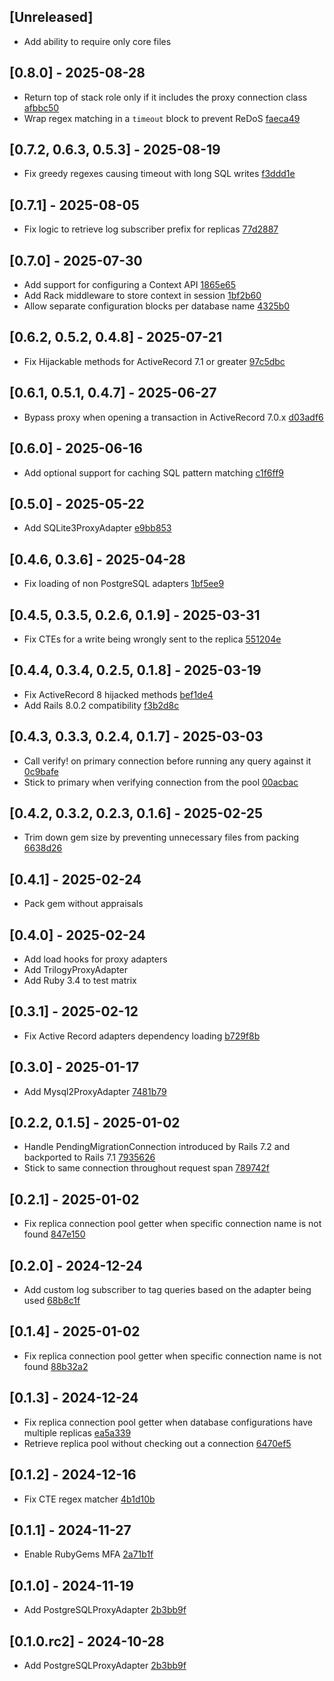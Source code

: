 ## [Unreleased]

- Add ability to require only core files

## [0.8.0] - 2025-08-28

- Return top of stack role only if it includes the proxy connection class [afbbc50](https://github.com/Nasdaq/active_record_proxy_adapters/commit/afbbc50cc4a793a0266a2d903c76acfc45f8cbbd)
- Wrap regex matching in a `timeout` block to prevent ReDoS [faeca49](https://github.com/Nasdaq/active_record_proxy_adapters/commit/faeca491c42c55476161c845f77dda4ddf2ce893)

## [0.7.2, 0.6.3, 0.5.3] - 2025-08-19

- Fix greedy regexes causing timeout with long SQL writes [f3ddd1e](https://github.com/Nasdaq/active_record_proxy_adapters/commit/f3ddd1e07b80f598f8d315637bd48bfc27c19621)

## [0.7.1] - 2025-08-05

- Fix logic to retrieve log subscriber prefix for replicas [77d2887](https://github.com/Nasdaq/active_record_proxy_adapters/commit/77d2887069a975ec03199168ac57434294273fe2)

## [0.7.0] - 2025-07-30

- Add support for configuring a Context API [1865e65](https://github.com/Nasdaq/active_record_proxy_adapters/commit/1865e65dff9f5e53b36e0795a29c32400315a266)
- Add Rack middleware to store context in session [1bf2b60](https://github.com/Nasdaq/active_record_proxy_adapters/commit/1bf2b6099cbec9b4a362e3d0cb7deb8d2ca5d804)
- Allow separate configuration blocks per database name [4325b0](https://github.com/Nasdaq/active_record_proxy_adapters/commit/4325b09c68fa4f00243a97e790d2d21ef92fc521)

## [0.6.2, 0.5.2, 0.4.8] - 2025-07-21

- Fix Hijackable methods for ActiveRecord 7.1 or greater [97c5dbc](https://github.com/Nasdaq/active_record_proxy_adapters/commit/97c5dbc46ad9ab19ecc21d16cdc79fcea4158378)

## [0.6.1, 0.5.1, 0.4.7] - 2025-06-27

- Bypass proxy when opening a transaction in ActiveRecord 7.0.x [d03adf6](https://github.com/Nasdaq/active_record_proxy_adapters/commit/d03adf61e284cc29f82879aefc4f087a91e01d33)

## [0.6.0] - 2025-06-16

- Add optional support for caching SQL pattern matching [c1f6ff9](https://github.com/Nasdaq/active_record_proxy_adapters/commit/c1f6ff9bb211b1e7b8fea4b138e4c13fb6378cbe)

## [0.5.0] - 2025-05-22

- Add SQLite3ProxyAdapter [e9bb853](https://github.com/Nasdaq/active_record_proxy_adapters/commit/e9bb8536123ee7c14960bf802d43be4c7ce6d1ee)

## [0.4.6, 0.3.6] - 2025-04-28

- Fix loading of non PostgreSQL adapters [1bf5ee9](https://github.com/Nasdaq/active_record_proxy_adapters/commit/1bf5ee9c6a21cb81d928e82b988c0a6e79ff878b)

## [0.4.5, 0.3.5, 0.2.6, 0.1.9] - 2025-03-31

- Fix CTEs for a write being wrongly sent to the replica [551204e](https://github.com/Nasdaq/active_record_proxy_adapters/commit/551204e7a9beec4ce920268bb95203498f49ec61)

## [0.4.4, 0.3.4, 0.2.5, 0.1.8] - 2025-03-19

- Fix ActiveRecord 8 hijacked methods [bef1de4](https://github.com/Nasdaq/active_record_proxy_adapters/commit/bef1de414dbe7c523c32d3f4bce1b266ab3286f1)
- Add Rails 8.0.2 compatibility [f3b2d8c](https://github.com/Nasdaq/active_record_proxy_adapters/commit/f3b2d8c2da266cc5ab4d0e5fe5a8c04d589b661e)

## [0.4.3, 0.3.3, 0.2.4, 0.1.7] - 2025-03-03

- Call verify! on primary connection before running any query against it [0c9bafe](https://github.com/Nasdaq/active_record_proxy_adapters/commit/0c9bafe363280ce32db25e08756e7ff6395c5c91)
- Stick to primary when verifying connection from the pool [00acbac](https://github.com/Nasdaq/active_record_proxy_adapters/commit/00acbacb93a825bb700fdd4901a5b42568236ca2)

## [0.4.2, 0.3.2, 0.2.3, 0.1.6] - 2025-02-25

- Trim down gem size by preventing unnecessary files from packing [6638d26](https://github.com/Nasdaq/active_record_proxy_adapters/commit/6638d26c1e0ff299ac9882caf3953e3572f4668d)

## [0.4.1] - 2025-02-24

- Pack gem without appraisals

## [0.4.0] - 2025-02-24

- Add load hooks for proxy adapters
- Add TrilogyProxyAdapter
- Add Ruby 3.4 to test matrix

## [0.3.1] - 2025-02-12
- Fix Active Record adapters dependency loading [b729f8b](https://github.com/Nasdaq/active_record_proxy_adapters/commit/b729f8bdb517cdc80f348c00e1fe4c5b56b76143)

## [0.3.0] - 2025-01-17

- Add Mysql2ProxyAdapter [7481b79](https://github.com/Nasdaq/active_record_proxy_adapters/commit/7481b79dc93114f9b3b40faa8f3eecce90fe9104)

## [0.2.2, 0.1.5] - 2025-01-02

- Handle PendingMigrationConnection introduced by Rails 7.2 and backported to Rails 7.1 [7935626](https://github.com/Nasdaq/active_record_proxy_adapters/commit/793562694c05d554bad6e14637b34e5f9ffd2fc5)
- Stick to same connection throughout request span [789742f](https://github.com/Nasdaq/active_record_proxy_adapters/commit/789742fd7a33ecd555a995e8a1e1336455caec75)

## [0.2.1] - 2025-01-02

- Fix replica connection pool getter when specific connection name is not found [847e150](https://github.com/Nasdaq/active_record_proxy_adapters/commit/847e150dd21c5bc619745ee1d9d8fcaa9b8f2eea)

## [0.2.0] - 2024-12-24

- Add custom log subscriber to tag queries based on the adapter being used [68b8c1f](https://github.com/Nasdaq/active_record_proxy_adapters/commit/68b8c1f4191388eb957bf12e0f84289da667e940)

## [0.1.4] - 2025-01-02

- Fix replica connection pool getter when specific connection name is not found [88b32a2](https://github.com/Nasdaq/active_record_proxy_adapters/commit/88b32a282b54d420e652f638656dbcf063ac8796)

## [0.1.3] - 2024-12-24

- Fix replica connection pool getter when database configurations have multiple replicas [ea5a339](https://github.com/Nasdaq/active_record_proxy_adapters/commit/ea5a33997da45ac073f166b3fbd2d12426053cd6)
- Retrieve replica pool without checking out a connection [6470ef5](https://github.com/Nasdaq/active_record_proxy_adapters/commit/6470ef58e851082ae1f7a860ecdb5b451ef903c8)

## [0.1.2] - 2024-12-16

- Fix CTE regex matcher [4b1d10b](https://github.com/Nasdaq/active_record_proxy_adapters/commit/4b1d10bfd952fb1f5b102de8cc1a5bd05d25f5e9)

## [0.1.1] - 2024-11-27

- Enable RubyGems MFA [2a71b1f](https://github.com/Nasdaq/active_record_proxy_adapters/commit/2a71b1f4354fb966cc0aa68231ca5837814e07ee)

## [0.1.0] - 2024-11-19

- Add PostgreSQLProxyAdapter [2b3bb9f](https://github.com/Nasdaq/active_record_proxy_adapters/commit/2b3bb9f7359139519b32af3018ceb07fed8c6b33)

## [0.1.0.rc2] - 2024-10-28

- Add PostgreSQLProxyAdapter [2b3bb9f](https://github.com/Nasdaq/active_record_proxy_adapters/commit/2b3bb9f7359139519b32af3018ceb07fed8c6b33)
